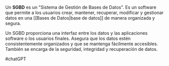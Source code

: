 
Un **SGBD** es un "Sistema de Gestión de Bases de Datos". Es un software que permite a los usuarios crear, mantener, recuperar, modificar y gestionar datos en una [[Bases de Datos|base de datos]] de manera organizada y segura.

Un SGBD proporciona una interfaz entre los datos y las aplicaciones software o los usuarios finales. Asegura que los datos estén consistentemente organizados y que se mantenga fácilmente accesibles. También se encarga de la seguridad, integridad y recuperación de datos.















#chatGPT 